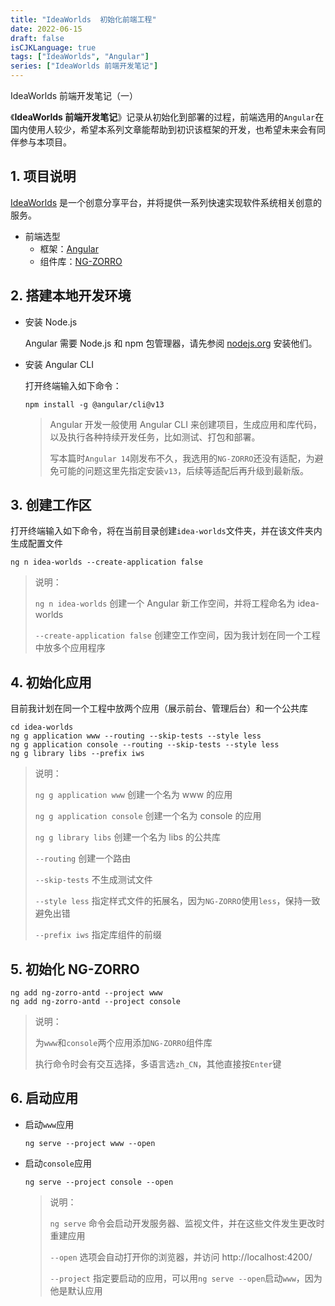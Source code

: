 ```yaml
---
title: "IdeaWorlds  初始化前端工程"
date: 2022-06-15
draft: false
isCJKLanguage: true
tags: ["IdeaWorlds", "Angular"]
series: ["IdeaWorlds 前端开发笔记"]
---
```


IdeaWorlds 前端开发笔记（一）

《**IdeaWorlds 前端开发笔记**》记录从初始化到部署的过程，前端选用的`Angular`在国内使用人较少，希望本系列文章能帮助到初识该框架的开发，也希望未来会有同伴参与本项目。

## 1. 项目说明

[IdeaWorlds](https://ideaworlds.info) 是一个创意分享平台，并将提供一系列快速实现软件系统相关创意的服务。

- 前端选型
  - 框架：[Angular](https://angular.cn/)
  - 组件库：[NG-ZORRO](https://ng.ant.design/)

## 2. 搭建本地开发环境
- 安装 Node.js

  Angular 需要 Node.js 和 npm 包管理器，请先参阅 [nodejs.org](https://nodejs.org) 安装他们。

- 安装 Angular CLI 

  打开终端输入如下命令：
  ```shell
  npm install -g @angular/cli@v13
  ```
  >Angular 开发一般使用 Angular CLI 来创建项目，生成应用和库代码，以及执行各种持续开发任务，比如测试、打包和部署。
  >
  >写本篇时`Angular 14`刚发布不久，我选用的`NG-ZORRO`还没有适配，为避免可能的问题这里先指定安装`v13`，后续等适配后再升级到最新版。

## 3. 创建工作区

打开终端输入如下命令，将在当前目录创建`idea-worlds`文件夹，并在该文件夹内生成配置文件
```shell
ng n idea-worlds --create-application false
```
> 说明：
> 
> `ng n idea-worlds` 创建一个 Angular 新工作空间，并将工程命名为 idea-worlds
> 
> `--create-application false` 创建空工作空间，因为我计划在同一个工程中放多个应用程序

## 4. 初始化应用

目前我计划在同一个工程中放两个应用（展示前台、管理后台）和一个公共库

```shell
cd idea-worlds
ng g application www --routing --skip-tests --style less
ng g application console --routing --skip-tests --style less
ng g library libs --prefix iws
```
> 说明：
>
> `ng g application www` 创建一个名为 www 的应用
> 
> `ng g application console` 创建一个名为 console 的应用
> 
> `ng g library libs` 创建一个名为 libs 的公共库
>
> `--routing` 创建一个路由
>
> `--skip-tests` 不生成测试文件
> 
> `--style less` 指定样式文件的拓展名，因为`NG-ZORRO`使用`less`，保持一致避免出错
> 
> `--prefix iws` 指定库组件的前缀

## 5. 初始化 NG-ZORRO

```shell
ng add ng-zorro-antd --project www
ng add ng-zorro-antd --project console
```
> 说明：
> 
> 为`www`和`console`两个应用添加`NG-ZORRO`组件库
> 
> 执行命令时会有交互选择，多语言选`zh_CN`，其他直接按`Enter`键
> 

## 6. 启动应用

- 启动`www`应用
  ```shell
  ng serve --project www --open
  ```
- 启动`console`应用
  ```shell
  ng serve --project console --open
  ```

  > 说明：
  >
  > `ng serve` 命令会启动开发服务器、监视文件，并在这些文件发生更改时重建应用
  >
  > `--open` 选项会自动打开你的浏览器，并访问 http://localhost:4200/
  > 
  > `--project` 指定要启动的应用，可以用`ng serve --open`启动`www`，因为他是默认应用
